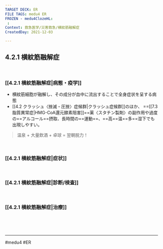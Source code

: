 ```yaml
---
TARGET DECK: ER
FILE TAGS: medu4 ER
FROZEN - medu4ClozeHL:
 : 
Context: 救急医学/災害救急/横紋筋融解症
CreatedDay: 2021-12-03

---
```


## 4.2.1 横紋筋融解症

<br>

### [[4.2.1 横紋筋融解症|病態・疫学]]
* 横紋筋細胞が融解し、その成分が血中に流出することで全身症状を呈する病態
* [[4.2 クラッシュ〈挫滅・圧挫〉症候群|クラッシュ症候群]]のほか、 ==[[7.3 脂質異常症|HMG-CoA還元酵素阻害]]==薬〈スタチン製剤〉の副作用や過度の==アルコール==摂取、長時間の==運動==、==高==温==多==湿下でも出現しやすい。
<!--ID: 1640354747013-->




> 温泉 + 大量飲酒 + 卓球 = 翌朝脱力！

<br>

### [[4.2.1 横紋筋融解症|症状]]


<br>

### [[4.2.1 横紋筋融解症|診断/検査]]


<br>

### [[4.2.1 横紋筋融解症|治療]]


<br><br><br>

---
#medu4 #ER 
